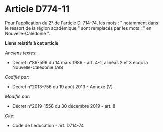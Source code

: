 # Article D774-11

Pour l'application du 2° de l'article D. 714-74, les mots : " notamment dans le ressort de la région académique " sont
remplacés par les mots : " en Nouvelle-Calédonie ".

**Liens relatifs à cet article**

_Anciens textes_:

  - Décret n°86-599 du 14 mars 1986 - art. 4-1, alinéas 2 et 3 ecqc la Nouvelle-Calédonie (Ab)

_Codifié par_:

  - Décret n°2013-756 du 19 août 2013 -  Annexe (V)

_Modifié par_:

  - Décret n°2019-1558 du 30 décembre 2019 - art. 8

_Cite_:

  - Code de l'éducation - art. D714-74

